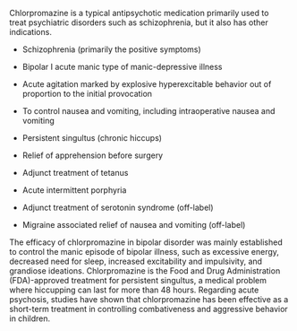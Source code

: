 Chlorpromazine is a typical antipsychotic medication primarily used to treat psychiatric disorders such as schizophrenia, but it also has other indications.

- Schizophrenia (primarily the positive symptoms)

- Bipolar I acute manic type of manic-depressive illness

- Acute agitation marked by explosive hyperexcitable behavior out of proportion to the initial provocation

- To control nausea and vomiting, including intraoperative nausea and vomiting

- Persistent singultus (chronic hiccups)

- Relief of apprehension before surgery

- Adjunct treatment of tetanus

- Acute intermittent porphyria

- Adjunct treatment of serotonin syndrome (off-label)

- Migraine associated relief of nausea and vomiting (off-label)

The efficacy of chlorpromazine in bipolar disorder was mainly established to control the manic episode of bipolar illness, such as excessive energy, decreased need for sleep, increased excitability and impulsivity, and grandiose ideations. Chlorpromazine is the Food and Drug Administration (FDA)-approved treatment for persistent singultus, a medical problem where hiccupping can last for more than 48 hours. Regarding acute psychosis, studies have shown that chlorpromazine has been effective as a short-term treatment in controlling combativeness and aggressive behavior in children.